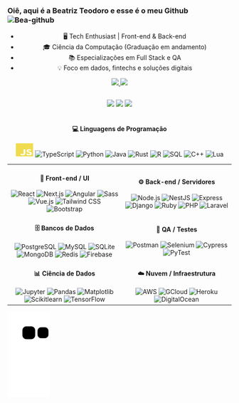 ### Oiê, aqui é a Beatriz Teodoro e esse é o meu Github <img align="center" alt="Bea-github" height="30" width="40"  src="https://cdn.jsdelivr.net/gh/devicons/devicon/icons/github/github-original.svg">

<div align="center">

- 🖥️ Tech Enthusiast | Front-end & Back-end
- 🎓 Ciência da Computação (Graduação em andamento)
- 📚 Especializações em Full Stack e QA
- 💡 Foco em dados, fintechs e soluções digitais

</div>
<div align="center">
  <a href="https://github.com/beateodoro">
  <img height="150em" src="https://github-readme-stats.vercel.app/api?username=beateodoro&show_icons=true&theme=radical&include_all_commits=true&count_private=true"/>
  <img height="150em" src="https://github-readme-stats.vercel.app/api/top-langs/?username=beateodoro&layout=compact&langs_count=7&theme=radical"/>
</div>
    
##

<div  align="center" > 
  <a href="https://www.instagram.com/teodorobeatriz" target="_blank"><img src="https://img.shields.io/badge/-Instagram-%23E4405F?style=for-the-badge&logo=instagram&logoColor=white" target="_blank"></a>
  <a href = "mailto:b.teodoro@hotmail.com.br"><img src="https://img.shields.io/badge/Microsoft_Outlook-0078D4?style=for-the-badge&logo=microsoft-outlook&logoColor=white" target="_blank"></a>
  <a href="www.linkedin.com/in/beatrizateodoro" target="_blank"><img src="https://img.shields.io/badge/-LinkedIn-%230077B5?style=for-the-badge&logo=linkedin&logoColor=white" target="_blank"></a> 
 </div>

<div style="display: inline_block"><br>
<h4 align="center">💻 Linguagens de Programação</h4>
<p align="center">
  <!-- Essenciais -->
 <img alt="JavaScript" height="30" width="40" src="https://raw.githubusercontent.com/devicons/devicon/master/icons/javascript/javascript-plain.svg">
  <img alt="TypeScript" height="30" width="40" src="https://cdn.jsdelivr.net/gh/devicons/devicon@latest/icons/typescript/typescript-original.svg">
  <img alt="Python" height="30" width="40" src="https://cdn.jsdelivr.net/gh/devicons/devicon/icons/python/python-original.svg">
  <img alt="Java" height="30" width="40" src="https://cdn.jsdelivr.net/gh/devicons/devicon@latest/icons/java/java-original.svg">

  <!-- modernos / dados / mobile -->
  <img alt="Rust" height="30" width="40" src="https://cdn.jsdelivr.net/gh/devicons/devicon@latest/icons/rust/rust-original.svg" />
  <img alt="R" height="30" width="40" src="https://cdn.jsdelivr.net/gh/devicons/devicon@latest/icons/r/r-plain.svg">
  <img alt="SQL" height="30" width="40" src="https://cdn.jsdelivr.net/gh/devicons/devicon/icons/mysql/mysql-original.svg">

  <!-- nicho -->
  <img alt="C++" height="30" width="40" src="https://cdn.jsdelivr.net/gh/devicons/devicon@latest/icons/cplusplus/cplusplus-plain.svg">
  <img alt="Lua" height="30" width="40" src="https://cdn.jsdelivr.net/gh/devicons/devicon@latest/icons/lua/lua-original.svg">
</p>

<table align="center"> 
  <tr>
    <td align="center"> 
      <h4>🎨 Front-end / UI</h4> 
      <img alt="React" height="30" width="40" src="https://cdn.jsdelivr.net/gh/devicons/devicon@latest/icons/react/react-original.svg"> 
      <img alt="Next.js" height="30" width="40" src="https://cdn.jsdelivr.net/gh/devicons/devicon@latest/icons/nextjs/nextjs-plain.svg"> 
      <img alt="Angular" height="30" width="40" src="https://cdn.jsdelivr.net/gh/devicons/devicon@latest/icons/angular/angular-original.svg"> 
      <img alt="Sass" height="30" width="40" src="https://cdn.jsdelivr.net/gh/devicons/devicon@latest/icons/sass/sass-original.svg">
      <img alt="Vue.js" height="30" width="40" src="https://cdn.jsdelivr.net/gh/devicons/devicon/icons/vuejs/vuejs-original.svg">
      <img alt="Tailwind CSS" height="30" width="40" src="https://cdn.jsdelivr.net/gh/devicons/devicon@latest/icons/tailwindcss/tailwindcss-original.svg">
      <img alt="Bootstrap" height="30" width="40" src="https://cdn.jsdelivr.net/gh/devicons/devicon/icons/bootstrap/bootstrap-plain.svg">
    </td> 

   <td align="center"> 
      <h4>⚙️ Back-end / Servidores</h4> 
      <img alt="Node.js" height="30" width="40" src="https://cdn.jsdelivr.net/gh/devicons/devicon@latest/icons/nodejs/nodejs-original.svg"> 
      <img alt="NestJS" height="30" width="40" src="https://cdn.jsdelivr.net/gh/devicons/devicon@latest/icons/nestjs/nestjs-original.svg" />
      <img alt="Express" height="30" width="40" src="https://cdn.jsdelivr.net/gh/devicons/devicon@latest/icons/express/express-original.svg" />
      <img alt="Django" height="30" width="40" src="https://cdn.jsdelivr.net/gh/devicons/devicon@latest/icons/django/django-plain.svg" /> 
      <img alt="Ruby" height="30" width="40" src="https://cdn.jsdelivr.net/gh/devicons/devicon/icons/ruby/ruby-plain.svg" />
      <img alt="PHP" height="30" width="40" src="https://cdn.jsdelivr.net/gh/devicons/devicon/icons/php/php-original.svg">
      <img alt="Laravel" height="30" width="40" src="https://cdn.jsdelivr.net/gh/devicons/devicon/icons/laravel/laravel-original.svg">
    </td> 
  </tr> 

  <tr>
    <td align="center"> 
      <h4>🗄️ Bancos de Dados</h4> 
      <img alt="PostgreSQL" height="30" width="40" src="https://cdn.jsdelivr.net/gh/devicons/devicon@latest/icons/postgresql/postgresql-original.svg"> 
      <img alt="MySQL" height="30" width="40" src="https://cdn.jsdelivr.net/gh/devicons/devicon/icons/mysql/mysql-original.svg">
      <img alt="SQLite" height="30" width="40" src="https://cdn.jsdelivr.net/gh/devicons/devicon/icons/sqlite/sqlite-original.svg" />
      <img alt="MongoDB" height="30" width="40" src="https://cdn.jsdelivr.net/gh/devicons/devicon/icons/mongodb/mongodb-original.svg">
      <img alt="Redis" height="30" width="40" src="https://cdn.jsdelivr.net/gh/devicons/devicon/icons/redis/redis-plain.svg" />
      <img alt="Firebase" height="30" width="40" src="https://cdn.jsdelivr.net/gh/devicons/devicon/icons/firebase/firebase-plain.svg" />
          
  </td> 

   <td align="center"> 
      <h4>🧪 QA / Testes</h4> 
      <img alt="Postman" height="30" width="40" src="https://cdn.jsdelivr.net/gh/devicons/devicon@latest/icons/postman/postman-plain.svg"> 
      <img alt="Selenium" height="30" width="40" src="https://cdn.jsdelivr.net/gh/devicons/devicon@latest/icons/selenium/selenium-original.svg" />
      <img alt="Cypress" height="30" width="40" src="https://cdn.jsdelivr.net/gh/devicons/devicon@latest/icons/cypressio/cypressio-plain.svg" />
      <img alt="PyTest" height="30" width="40" src="https://cdn.jsdelivr.net/gh/devicons/devicon@latest/icons/pytest/pytest-original.svg" />
    </td> 
  </tr>

  <tr>
    <td align="center"> 
      <h4>📊 Ciência de Dados</h4> 
      <img alt="Jupyter" height="30" width="40" src="https://cdn.jsdelivr.net/gh/devicons/devicon@latest/icons/jupyter/jupyter-original.svg">
      <img alt="Pandas" height="30" width="40" src="https://cdn.jsdelivr.net/gh/devicons/devicon@latest/icons/pandas/pandas-original.svg">
      <img alt="Matplotlib" height="30" width="40" src="https://cdn.jsdelivr.net/gh/devicons/devicon@latest/icons/matplotlib/matplotlib-original.svg">
      <img alt="Scikitlearn" height="30" width="40" src="https://cdn.jsdelivr.net/gh/devicons/devicon@latest/icons/scikitlearn/scikitlearn-original.svg" />
      <img alt="TensorFlow" height="30" width="40" src="https://cdn.jsdelivr.net/gh/devicons/devicon@latest/icons/tensorflow/tensorflow-original.svg">
    </td> 

  <td align="center"> 
      <h4>☁️ Nuvem / Infraestrutura</h4> 
      <img alt="AWS" height="30" width="40" src="https://cdn.jsdelivr.net/gh/devicons/devicon@latest/icons/amazonwebservices/amazonwebservices-original-wordmark.svg"> 
      <img alt="GCloud" height="30" width="40" src="https://cdn.jsdelivr.net/gh/devicons/devicon@latest/icons/googlecloud/googlecloud-original.svg" />
      <img alt="Heroku" height="30" width="40" src="https://cdn.jsdelivr.net/gh/devicons/devicon@latest/icons/heroku/heroku-original.svg" />
      <img alt="DigitalOcean" height="30" width="40" src="https://cdn.jsdelivr.net/gh/devicons/devicon@latest/icons/digitalocean/digitalocean-original.svg" />
          
  </td> 
  </tr>
</table>

</div>
   
<div> 
  
  ![Snake animation](https://github.com/BeaTeodoro/BeaTeodoro/blob/output/github-contribution-grid-snake.svg)
  </div>
